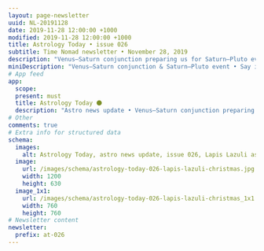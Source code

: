 ```yaml
---
layout: page-newsletter
uuid: NL-20191128
date: 2019-11-28 12:00:00 +1000
modified: 2019-11-28 12:00:00 +1000
title: Astrology Today • issue 026
subtitle: Time Nomad newsletter • November 28, 2019
description: "Venus–Saturn conjunction preparing us for Saturn–Pluto event • Say it with gemstones, make them feel special!… read our regular astrological knowledge stories and news updates."
miniDescription: "Venus–Saturn conjunction & Saturn–Pluto event • Say it with gemstones!"
# App feed
app:
  scope: 
  present: must
  title: Astrology Today 🌑
  description: "Astro news update • Venus–Saturn conjunction preparing us for Saturn–Pluto event • Say it with gemstones, make them feel special!"
# Other
comments: true
# Extra info for structured data
schema:
  images:
    alt: Astrology Today, astro news update, issue 026, Lapis Lazuli as perfect Christmas gift
  image:
    url: /images/schema/astrology-today-026-lapis-lazuli-christmas.jpg
    width: 1200
    height: 630
  image_1x1:
    url: /images/schema/astrology-today-026-lapis-lazuli-christmas_1x1.jpg
    width: 760
    height: 760
# Newsletter content
newsletter:
  prefix: at-026
---
```

